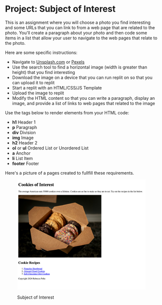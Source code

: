 # Project: Subject of Interest

This is an assignment where you will choose a photo you find interesting and some URLs that you can link to from a web page that are related to the photo. You'll create a paragraph about your photo and then code some items in a list that allow your user to navigate to the web pages that relate to the photo.

Here are some specific instructions:

* Navigate to [Unsplash.com](https://unsplash.com/) or [Pexels](https://www.pexels.com/)
* Use the search tool to find a horizontal image (width is greater than height) that you find interesting
* Download the image on a device that you can run replit on so that you can upload it to replit
* Start a replit with an HTML/CSS/JS Template
* Upload the image to replit
* Modify the HTML content so that you can write a paragraph, display an image, and provide a list of links to web pages that related to the image

Use the tags below to render elements from your HTML code:

* **h1** Header 1
* **p** Paragraph
* **div** Division
* **img** Image
* **h2** Header 2
* **ol** or **ul** Ordered List or Unordered List
* **a** Anchor
* **li** List Item
* **footer** Footer

Here's a picture of a pages created to fullfill these requirements.

<figure><img src="../.gitbook/assets/image (1) (1) (1) (1) (1) (1) (1) (1) (1) (1) (1) (1) (1) (1) (1) (1) (1) (1).png" alt=""><figcaption><p>Subject of Interest</p></figcaption></figure>


